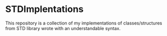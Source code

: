# STDImplentations

This repository is a collection of my implementations of classes/structures from STD library wrote with an understandable syntax.
